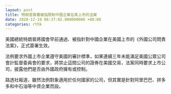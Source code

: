 ```yaml
---
layout: post
title: 特朗普簽署被指限制中國企業在美上市的法案
date: 2020-12-19 06:37:02.000000000 +08:00
categories: rthk
---
```


美國總統特朗普將國會早前通過、被指針對中國企業在美國上市的《外國公司問責法案》，正式簽署生效。

法例要求外國上市企業遵守美國的審計標準，如果連續三年未能滿足美國公眾公司會計監督委員會的要求，將禁止這間公司的證券在美國交易，法案同時要求上市公司，披露他們是否由外國政府擁有或控制。

路透社報道，雖然法例對象適用於任何國家的公司，但其實是針對阿里巴巴、拼多多和中石油等中資企業而設。
